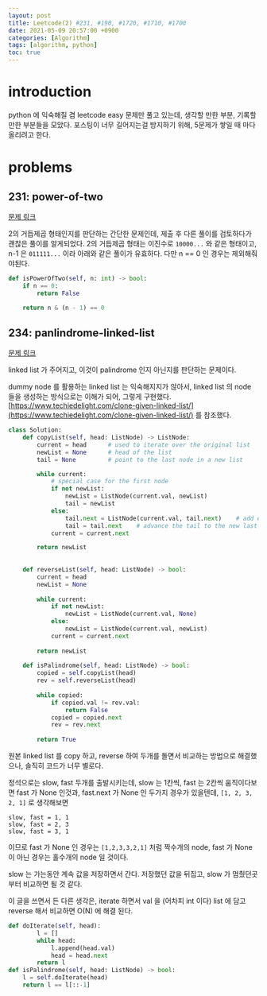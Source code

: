 ```yaml
---
layout: post
title: Leetcode(2) #231, #190, #1720, #1710, #1700
date: 2021-05-09 20:57:00 +0900
categories: [Algorithm]
tags: [algorithm, python]
toc: true
---
```


# introduction

python 에 익숙해질 겸 leetcode easy 문제만 풀고 있는데, 생각할 만한 부분, 기록할 만한 부분들을 모았다.
포스팅이 너무 길어지는걸 방지하기 위해, 5문제가 쌓일 때 마다 올리려고 한다.

# problems

## 231: power-of-two

[문제 링크](https://leetcode.com/problems/power-of-two/)

2의 거듭제곱 형태인지를 판단하는 간단한 문제인데, 제출 후 다른 풀이를 검토하다가 괜찮은 풀이를 알게되었다.
2의 거듭제곱 형태는 이진수로 `10000...` 와 같은 형태이고, n-1 은 `011111...` 이라 아래와 같은 풀이가 유효하다.
다만 n == 0 인 경우는 제외해줘야된다.

```python
def isPowerOfTwo(self, n: int) -> bool:
    if n == 0:
        return False
    
    return n & (n - 1) == 0
```

## 234: panlindrome-linked-list

[문제 링크](https://leetcode.com/problems/palindrome-linked-list)

linked list 가 주어지고, 이것이 palindrome 인지 아닌지를 판단하는 문제이다.

dummy node 를 활용하는 linked list 는 익숙해지지가 않아서, linked list 의 node 들을 생성하는 방식으로는 이해가 되어, 그렇게 구현했다. [https://www.techiedelight.com/clone-given-linked-list/](https://www.techiedelight.com/clone-given-linked-list/) 를 참조했다.

```python
class Solution:
    def copyList(self, head: ListNode) -> ListNode:
        current = head      # used to iterate over the original list
        newList = None      # head of the list
        tail = None         # point to the last node in a new list

        while current:
            # special case for the first node
            if not newList:
                newList = ListNode(current.val, newList)
                tail = newList
            else:
                tail.next = ListNode(current.val, tail.next)    # add each node at the tail
                tail = tail.next    # advance the tail to the new last node
            current = current.next

        return newList
    
    
    def reverseList(self, head: ListNode) -> bool:
        current = head  
        newList = None
        
        while current:
            if not newList:
                newList = ListNode(current.val, None)
            else:
                newList = ListNode(current.val, newList)
            current = current.next
            
        return newList
    
    def isPalindrome(self, head: ListNode) -> bool:
        copied = self.copyList(head)
        rev = self.reverseList(head)
        
        while copied:
            if copied.val != rev.val:
                return False
            copied = copied.next
            rev = rev.next
        
        return True
```

원본 linked list 를 copy 하고, reverse 하여 두개를 돌면서 비교하는 방법으로 해결했으나, 솔직히 코드가 너무 별로다.

정석으로는 slow, fast 두개를 출발시키는데, slow 는 1칸씩, fast 는 2칸씩 움직이다보면
fast 가 None 인것과, fast.next 가 None 인 두가지 경우가 있을텐데, `[1, 2, 3, 2, 1]` 로 생각해보면 
```
slow, fast = 1, 1
slow, fast = 2, 3
slow, fast = 3, 1
```
이므로 fast 가 None 인 경우는 `[1,2,3,3,2,1]` 처럼 짝수개의 node, fast 가 None 이 아닌 경우는 홀수개의 node 일 것이다.

slow 는 가는동안 계속 값을 저장하면서 간다. 
저장했던 값을 뒤집고, slow 가 멈췄던곳 부터 비교하면 될 것 같다.

이 글을 쓰면서 든 다른 생각은, iterate 하면서 val 을 (어차피 int 이다) list 에 담고 reverse 해서 비교하면 O(N) 에 해결 된다.

```python
def doIterate(self, head):
        l = []
        while head:
            l.append(head.val)
            head = head.next
        return l    
def isPalindrome(self, head: ListNode) -> bool:
    l = self.doIterate(head)
    return l == l[::-1]
```